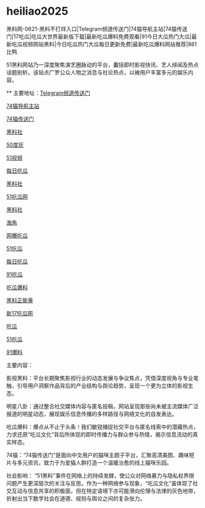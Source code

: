 # heiliao2025
黑料网-0621-黑料不打烊入口|Telegram频道传送门|74猫导航主站|74猫传送门|17吃瓜|吃瓜大世界最新版下载|最新吃瓜爆料免费观看|91今日大瓜热门大瓜|最新吃瓜视频网站黑料|今日吃瓜热门大瓜每日更新免费|最新吃瓜爆料网站推荐|881比鸭

51黑料网站乃一深度聚焦演艺圈脉动的平台，囊括即时影视快讯、艺人绯闻及热点话题剖析。该站点广罗公众人物之消息与社论热点，以飨用户丰富多元的娱乐内容。

** 主要地址：<a href="https://74mao.com/">Telegram频道传送门</a>

<a href="https://74mao.com/">74猫导航主站</a>

<a href="https://74mao.com/">74猫传送门</a>

<a href="https://hls-01.pages.dev/">黑料社</a>

<a href="https://pi1-01.pages.dev/">50度灰</a>

<a href="https://hj-1301.pages.dev/">51视频</a>

<a href="https://cg25-4.pages.dev/">每日吃瓜</a>

<a href="https://hls-15.pages.dev/">黑料社</a>

<a href="https://pi98.pages.dev/">51吃瓜网</a>

<a href="https://hl444.pages.dev/">黑料社</a>

<a href="https://hj-1295.pages.dev/">海角</a>

<a href="https://hl431.pages.dev/">网曝吃瓜</a>

<a href="https://cg17-5.pages.dev/">51吃瓜</a>

<a href="https://cg165.pages.dev/">每日吃瓜</a>

<a href="https://cg40-3.pages.dev/">91吃瓜</a>

<a href="https://cg77-66.pages.dev/">吃瓜爆料</a>

<a href="https://hl380.pages.dev/">黑料正能量</a>

<a href="https://cg49-9.pages.dev/">新17吃瓜网</a>

<a href="https://cg361-2.pages.dev/">吃瓜</a>

<a href="https://pi21.pages.dev/">51吃瓜</a>

<a href="https://cg65-01.pages.dev/"> 91爆料</a>


主要内容：

影视黑料：平台长期聚焦影视行业的动态发展与争议焦点，凭借深度视角与专业笔触，引导用户洞察作品背后的产业结构与舆论趋势，呈现一个更为立体的影视生态。

明星八卦：通过整合社交媒体内容与匿名投稿，网站呈现那些尚未被主流媒体广泛报道的明星动态，展现娱乐信息传播的多样路径与网络文化的自发表达。

吃瓜爆料：爆点从不止于头条！我们敏锐捕捉社交平台与匿名线索中的潜藏热点，力求还原“吃瓜文化”背后所体现的即时传播力与群众参与热情，揭示信息流动的真实样态。

74猫：“74猫传送门”是面向中文用户的猫咪主题子平台，汇聚高清美图、趣味短片与多元资讯，致力于为爱猫人群打造一个温暖治愈的线上猫咪乐园。

社会影响：
“51黑料”事件在网络上的持续发酵，使公众对网络暴力与隐私权界限问题产生更深层次的关注与反思。作为一种网络参与现象，“吃瓜文化”虽体现了社交互动与信息共享的积极面，但在特定语境下亦可能滑向伦理与法律的灰色地带，折射出当下数字社会在道德、规则与舆论之间的复杂张力。
